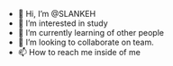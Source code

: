 - 👋 Hi, I’m @SLANKEH
- 👀 I’m interested in study
- 🌱 I’m currently learning of other people
- 💞️ I’m looking to collaborate on team.
- 📫 How to reach me inside of me

<!---
SLANKEH/SLANKEH is a ✨ special ✨ repository because its `README.md` (this file) appears on your GitHub profile.
You can click the Preview link to take a look at your changes.
--->
